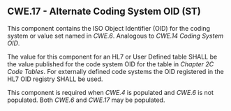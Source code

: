 ## CWE.17 - Alternate Coding System OID (ST)

This component contains the ISO Object Identifier (OID) for the coding system or value set named in _CWE.6_. Analogous to _CWE.14 Coding System OID_.

The value for this component for an HL7 or User Defined table SHALL be the value published for the code system OID for the table in _Chapter 2C Code Tables_. For externally defined code systems the OID registered in the HL7 OID registry SHALL be used.

This component is required when _CWE.4_ is populated and _CWE.6_ is not populated. Both _CWE.6_ and _CWE.17_ may be populated.

